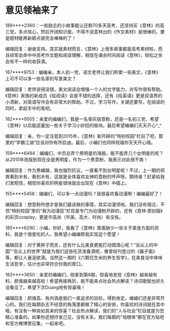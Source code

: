 # 意见领袖来了

189****2360：一些励志的小故事能让还剩70多天高考、还坚持买《意林》的高三党，多点信心，然后开阔知识面，不得不说意林出的《作文素材》是很棒的，要是题材能再新颖点就完全棒棒的了！ 

编辑回复：谢谢支持。其实就素材而言，《意林》上很多故事都是高考素材啦，而且经常会命中中高考作文题和阅读理解，相信在课余时间阅读《意林》，轻松之余会有不一样的收获滴。 

187****9753：编编亲，本人初一党，语文老师让我们积累一些美文，《意林》上可不可以多一些名家的写景美文？ 

编辑回复：老师说得没错，美文阅读会增强一个人的文字能力，对写作很有帮助。《意林》家族的新成员《绘阅读》会是不错的选择，还有《绘英语》更是双语界的小清新，对英语写作会有非常大的帮助。不过，学习写作，关键还要写，在阅读的同时，拿起手中的笔吧。 

182****9505：亲爱的编编们，我是一名骨灰级意粉，还是一名初三党，希望《意林》以后能适量加一些关于学习小妙招的板块。最后希望编编们天天开心^_^ 

编辑回复：亲，你一定注意到2015年，《意林》新开辟的“特别校园”栏目了吧，那里的“学霸江湖”应该对你有所启迪。最后，小编们也同样祝福你天天开心哦。 

159****6494：编编们，中页总弄个男明星的海报，能不能弄几个女明星的呢？从2015年改版到现在全是男明星，作为一个男意粉，我表示对此很不爽！ 

编辑回复：作为男编辑，我也强烈抗议，一直看不到女明星呢！不过，上一期的郑爽看到木有，看到木有，这就是全体喜欢女神的意粉的呼声呀，期待谁？赶紧给我们发短信，相信你喜欢的明星很快就会出现在《意林》中插上。 

155****5458：编编们，可以多一点动漫吗？我很喜欢看动漫啊！编编最好了！ 

编辑回复：想意粉所想才是我们最该做的事情，其实动漫领地，我们没有错过，不但“特别校园”里的“我为动漫狂”栏目是专门为动漫粉开辟的，还有《意林·原创版》的彩页cosplay，更是华高尚（华美、高大、时尚）有没有。 

185****6290：小编，你好，我看了《意林》里面缺少一些关于美食方面的资料，我是个很爱吃的人，我希望小编编帮我实现这个愿望！ 

编辑回复：对于黄胖子而言，还有什么比美食更能打动偶滴心呢？“舌尖上的中国”“舌尖上的世界”就是为我们这些吃货准备滴呢，像曾经刊登过的《臊子面》等，都让人垂涎欲滴。当然这一期的《六颗花生米的养生哲学》，在美食当中体味生活哲学，估计也非常符合你我的胃口。 

183****3650：亲爱的编编们，刚拿到第8期，惊喜地发现《意林》越来越有料，颜值越来越高啦！希望再接再厉，能不能来点社会热点解读？诗词歌赋也好久没看见了。希望下次Duang地有惊喜哦！ 

编辑回复：颜值高、有内涵是我们一直追求的目标，得到肯定，编编们还是非常开心的。我们在每期杂志不经意的角落里都做了精心的安排，你喜欢的诗词就在其中哦，有没有一种突如其来的惊喜？社会热点解读，我们的“人与社会”栏目就是为您精心准备的。如果你还想抒发己见，没有关系，我们每期的“培根体”都在官方贴吧和官方微博里征集，一起来吧。
